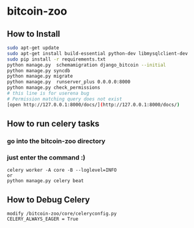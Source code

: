 # bitcoin-zoo

## How to Install

```sh
sudo apt-get update
sudo apt-get install build-essential python-dev libmysqlclient-dev
sudo pip install -r requirements.txt
python manage.py  schemamigration django_bitcoin --initial
python manage.py syncdb
python manage.py migrate
python manage.py  runserver_plus 0.0.0.0:8000
python manage.py check_permissions
# this line is for userena bug
# Permission matching query does not exist
[open http://127.0.0.1:8000/docs/](http://127.0.0.1:8000/docs/)
```

## How to run celery tasks
### go into the bitcoin-zoo directory
### just enter the command :)
```
celery worker -A core -B --loglevel=INFO 
or 
python manage.py celery beat
```

## How to Debug Celery
```
modify /bitcoin-zoo/core/celeryconfig.py 
CELERY_ALWAYS_EAGER = True
```
